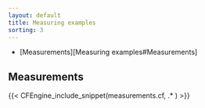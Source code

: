```yaml
---
layout: default
title: Measuring examples
sorting: 3
---
```


* [Measurements][Measuring examples#Measurements]

## Measurements

{{< CFEngine_include_snippet(measurements.cf, .* ) >}}
